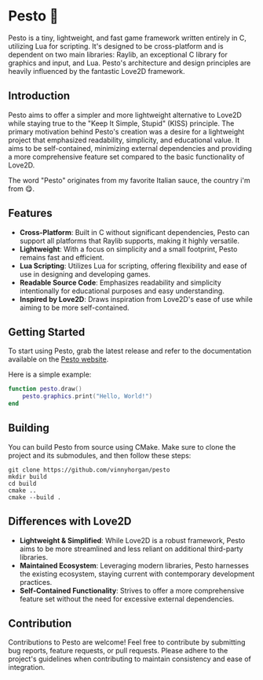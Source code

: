 # Pesto 🍃

Pesto is a tiny, lightweight, and fast game framework written entirely in C, utilizing Lua for scripting. It's designed to be cross-platform and is dependent on two main libraries: Raylib, an exceptional C library for graphics and input, and Lua. Pesto's architecture and design principles are heavily influenced by the fantastic Love2D framework.

## Introduction

Pesto aims to offer a simpler and more lightweight alternative to Love2D while staying true to the "Keep It Simple, Stupid" (KISS) principle. The primary motivation behind Pesto's creation was a desire for a lightweight project that emphasized readability, simplicity, and educational value. It aims to be self-contained, minimizing external dependencies and providing a more comprehensive feature set compared to the basic functionality of Love2D.

The word "Pesto" originates from my favorite Italian sauce, the country i'm from 😋.

## Features

- **Cross-Platform**: Built in C without significant dependencies, Pesto can support all platforms that Raylib supports, making it highly versatile.
- **Lightweight**: With a focus on simplicity and a small footprint, Pesto remains fast and efficient.
- **Lua Scripting**: Utilizes Lua for scripting, offering flexibility and ease of use in designing and developing games.
- **Readable Source Code**: Emphasizes readability and simplicity intentionally for educational purposes and easy understanding.
- **Inspired by Love2D**: Draws inspiration from Love2D's ease of use while aiming to be more self-contained.

## Getting Started

To start using Pesto, grab the latest release and refer to the documentation available on the [Pesto website](https://vinnyhorgan.github.io/pesto).

Here is a simple example:

```lua
function pesto.draw()
    pesto.graphics.print("Hello, World!")
end
```

## Building

You can build Pesto from source using CMake. Make sure to clone the project and its submodules, and then follow these steps:

```console
git clone https://github.com/vinnyhorgan/pesto
mkdir build
cd build
cmake ..
cmake --build .
```

## Differences with Love2D

- **Lightweight & Simplified**: While Love2D is a robust framework, Pesto aims to be more streamlined and less reliant on additional third-party libraries.
- **Maintained Ecosystem**: Leveraging modern libraries, Pesto harnesses the existing ecosystem, staying current with contemporary development practices.
- **Self-Contained Functionality**: Strives to offer a more comprehensive feature set without the need for excessive external dependencies.

## Contribution

Contributions to Pesto are welcome! Feel free to contribute by submitting bug reports, feature requests, or pull requests. Please adhere to the project's guidelines when contributing to maintain consistency and ease of integration.
